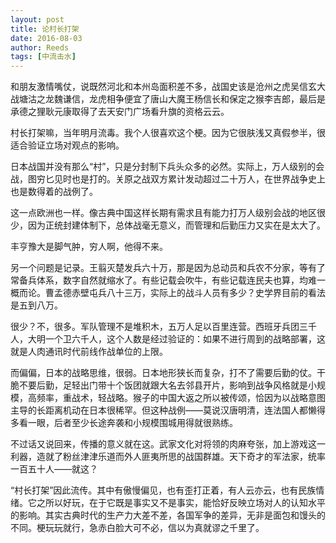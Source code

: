 ```yaml
---
layout: post
title: 论村长打架
date: 2016-08-03
author: Reeds
tags: [中流击水]
---
```


和朋友激情嘴仗，说既然河北和本州岛面积差不多，战国史该是沧州之虎吴信玄大战塘沽之龙魏谦信，龙虎相争便宜了唐山大魔王杨信长和保定之猴李吉郎，最后是承德之狸耿元康取得了去天安门广场看升旗的资格云云。

村长打架嘛，当年明月流毒。我个人很喜欢这个梗。因为它很肤浅又真假参半，很适合验证立场对观点的影响。

日本战国并没有那么“村”，只是分封制下兵头众多的必然。实际上，万人级别的会战，图穷匕见时也是打的。关原之战双方累计发动超过二十万人，在世界战争史上也是数得着的战例了。

这一点欧洲也一样。像古典中国这样长期有需求且有能力打万人级别会战的地区很少，因为正统封建体制下，总体战毫无意义，而管理和后勤压力又实在是太大了。

丰亨豫大是脚气肿，穷人啊，他得不来。

另一个问题是记录。王翦灭楚发兵六十万，那是因为总动员和兵农不分家，等有了常备兵体系，数字自然就缩水了。有些记载会吹牛，有些记载连民夫也算，均难一概而论。曹孟德赤壁屯兵八十三万，实际上的战斗人员有多少？史学界目前的看法是五到八万。

很少？不，很多。军队管理不是堆积木，五万人足以百里连营。西班牙兵团三千人，大明一个卫六千人，这个人数是经过验证的：如果不进行周到的战略部署，这就是人肉通讯时代前线作战单位的上限。

而偏偏，日本的战略思维，很弱。日本地形狭长而复杂，打不了需要后勤的仗。干脆不要后勤，足轻出门带十个饭团就跟大名去邻县开片，影响到战争风格就是小规模，高频率，重战术，轻战略。猴子的中国大返之所以被传颂，恰因为以战略意图主导的长距离机动在日本很稀罕。但这种战例——莫说汉唐明清，连法国人都懒得多看一眼，后者至少长途奔袭和小规模围城用得就很熟练。

不过话又说回来，传播的意义就在这。武家文化对将领的肉麻夸张，加上游戏这一利器，造就了粉丝津津乐道而外人匪夷所思的战国群雄。天下奇才的军法家，统率一百五十人——就这？

 “村长打架”因此流传。其中有傲慢偏见，也有歪打正着，有人云亦云，也有民族情绪。它之所以好玩，在于它既是事实又不是事实，能恰好反映立场对人的认知水平的影响。其实古典时代的生产力大差不差，各国军争的差异，无非是面包和馒头的不同。梗玩玩就行，急赤白脸大可不必，信以为真就谬之千里了。